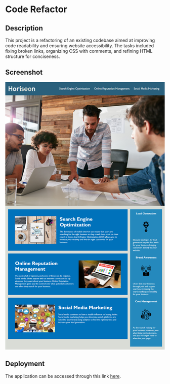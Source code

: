 # Code Refactor

## Description

This project is a refactoring of an existing codebase aimed at improving code readability and ensuring website accessibility. The tasks included fixing broken links, organizing CSS with comments, and refining HTML structure for conciseness.

## Screenshot

![Screenshot of the application](assets/01-html-css-git-homework-demo.png)

## Deployment

The application can be accessed through this link [here](https://vincula1.github.io/coderefactor/).
